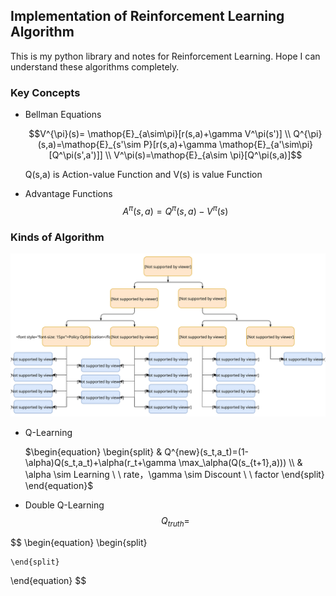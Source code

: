 ## Implementation of Reinforcement Learning Algorithm

This is my python library and notes for Reinforcement Learning. Hope I can understand these algorithms completely.

### Key Concepts

- Bellman Equations

  ```math
  V^{\pi}(s)= \mathop{E}_{a\sim\pi}[r(s,a)+\gamma V^\pi(s')] \\
  Q^{\pi}(s,a)=\mathop{E}_{s'\sim P}[r(s,a)+\gamma \mathop{E}_{a'\sim\pi}[Q^\pi(s',a')]] \\
  V^\pi(s)=\mathop{E}_{a\sim \pi}[Q^\pi(s,a)]
  ```

  

  Q(s,a) is Action-value Function and V(s) is value Function

- Advantage Functions
  $$
  \begin{equation}
  A^\pi(s,a)=Q^\pi(s,a)-V^\pi(s)
  \end{equation}
  $$

### Kinds of Algorithm

![rl_algorithms_9_15](./image/rl_algorithms_9_15.svg)

- Q-Learning

  $\begin{equation}
  	\begin{split}
  		& Q^{new}(s_t,a_t)=(1-\alpha)Q(s_t,a_t)+\alpha(r_t+\gamma \max_\alpha(Q(s_{t+1},a))) \\
  		& \alpha \sim Learning \ \ rate，\gamma \sim Discount \ \ factor
  	\end{split}
  \end{equation}$

- Double Q-Learning
  $$
  Q_{truth}=
  $$
  

$$
\begin{equation}
	\begin{split}

	\end{split}
\end{equation}
$$

